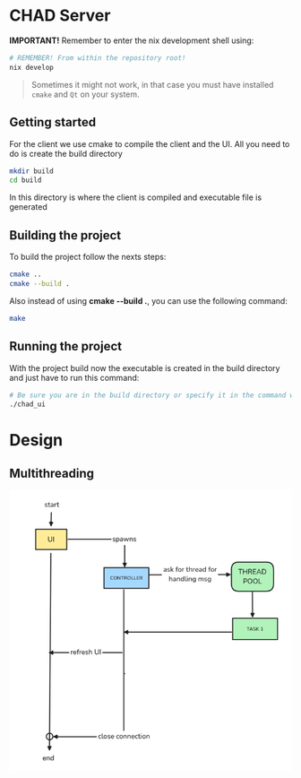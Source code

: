 # CHAD Server

**IMPORTANT!** Remember to enter the nix development shell using:

```bash
# REMEMBER! From within the repository root!
nix develop
```
> Sometimes it might not work, in that case you must have installed `cmake` and `Qt` on your system.

## Getting started

For the client we use cmake to compile the client and the UI. All you need to do is create the build directory

```bash
mkdir build
cd build
```

In this directory is where the client is compiled and executable file is generated

## Building the project

To build the project follow the nexts steps:

```bash
cmake ..
cmake --build .
```
Also instead of using **cmake --build .**, you can use the following command:

```bash
make
```

## Running the project

With the project build now the executable is created in the build directory and just have to run this command:

```bash
# Be sure you are in the build directory or specify it in the command when runnung the project
./chad_ui
```

# Design

## Multithreading

![diagram](./diagrams/multithreading.png)